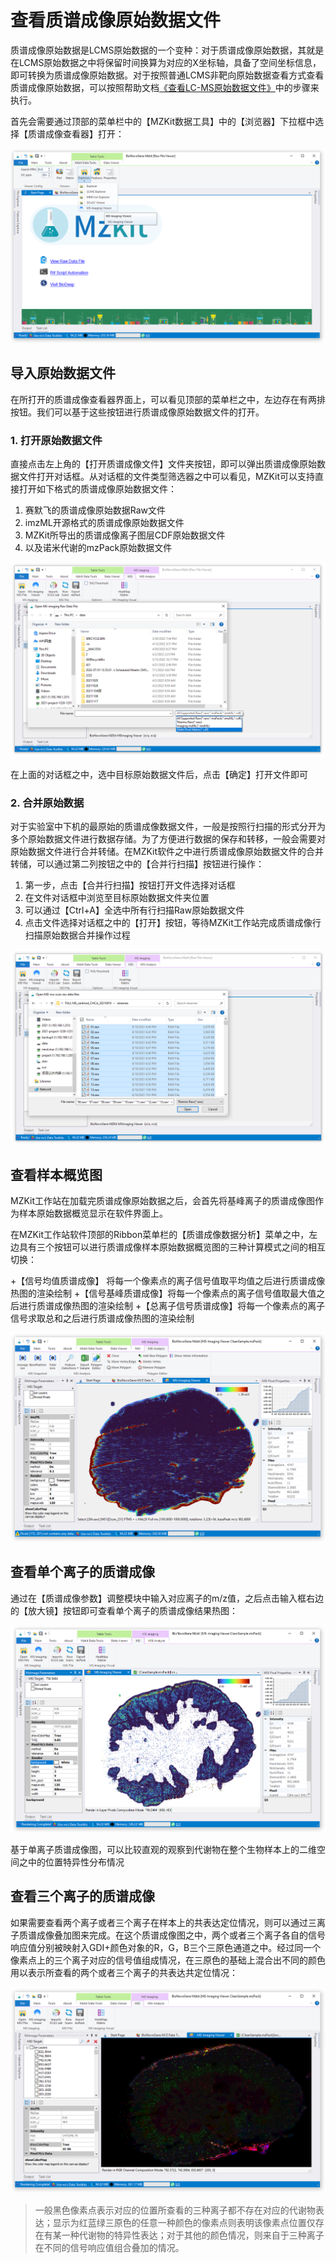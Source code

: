 # 查看质谱成像原始数据文件

<!-- 2022-07-14 -->

质谱成像原始数据是LCMS原始数据的一个变种：对于质谱成像原始数据，其就是在LCMS原始数据之中将保留时间换算为对应的X坐标轴，具备了空间坐标信息，即可转换为质谱成像原始数据。对于按照普通LCMS非靶向原始数据查看方式查看质谱成像原始数据，可以按照帮助文档[《查看LC-MS原始数据文件》](/zh/#view-lc-ms)中的步骤来执行。

首先会需要通过顶部的菜单栏中的【MZKit数据工具】中的【浏览器】下拉框中选择【质谱成像查看器】打开：

![](images/MSIViewerMenu.PNG)

## 导入原始数据文件

在所打开的质谱成像查看器界面上，可以看见顶部的菜单栏之中，左边存在有两排按钮。我们可以基于这些按钮进行质谱成像原始数据文件的打开。

### 1. 打开原始数据文件

直接点击左上角的【打开质谱成像文件】文件夹按钮，即可以弹出质谱成像原始数据文件打开对话框。从对话框的文件类型筛选器之中可以看见，MZKit可以支持直接打开如下格式的质谱成像原始数据文件：

1. 赛默飞的质谱成像原始数据Raw文件
2. imzML开源格式的质谱成像原始数据文件
3. MZKit所导出的质谱成像离子图层CDF原始数据文件
4. 以及诺米代谢的mzPack原始数据文件

![](images/OpenMSIRawFile.PNG)

在上面的对话框之中，选中目标原始数据文件后，点击【确定】打开文件即可

### 2. 合并原始数据

对于实验室中下机的最原始的质谱成像数据文件，一般是按照行扫描的形式分开为多个原始数据文件进行数据存储。为了方便进行数据的保存和转移，一般会需要对原始数据文件进行合并转储。在MZKit软件之中进行质谱成像原始数据文件的合并转储，可以通过第二列按钮之中的【合并行扫描】按钮进行操作：

1. 第一步，点击【合并行扫描】按钮打开文件选择对话框
2. 在文件对话框中浏览至目标原始数据文件夹位置
3. 可以通过【Ctrl+A】全选中所有行扫描Raw原始数据文件
4. 点击文件选择对话框之中的【打开】按钮，等待MZKit工作站完成质谱成像行扫描原始数据合并操作过程

![](images/CombineRowScans.PNG)

## 查看样本概览图

MZKit工作站在加载完质谱成像原始数据之后，会首先将基峰离子的质谱成像图作为样本原始数据概览显示在软件界面上。

在MZKit工作站软件顶部的Ribbon菜单栏的【质谱成像数据分析】菜单之中，左边具有三个按钮可以进行质谱成像样本原始数据概览图的三种计算模式之间的相互切换：

+【信号均值质谱成像】 将每一个像素点的离子信号值取平均值之后进行质谱成像热图的渲染绘制
+【信号基峰质谱成像】将每一个像素点的离子信号值取最大值之后进行质谱成像热图的渲染绘制
+【总离子信号质谱成像】将每一个像素点的离子信号求取总和之后进行质谱成像热图的渲染绘制

![](images/MSI_sample_snapshot.PNG)

## 查看单个离子的质谱成像

通过在【质谱成像参数】调整模块中输入对应离子的m/z值，之后点击输入框右边的【放大镜】按钮即可查看单个离子的质谱成像结果热图：

![](images/single-ion-ms-imaging.PNG)

基于单离子质谱成像图，可以比较直观的观察到代谢物在整个生物样本上的二维空间之中的位置特异性分布情况

## 查看三个离子的质谱成像

如果需要查看两个离子或者三个离子在样本上的共表达定位情况，则可以通过三离子质谱成像叠加图来完成。在这个质谱成像图之中，两个或者三个离子各自的信号响应值分别被映射入GDI+颜色对象的R，G，B三个三原色通道之中。经过同一个像素点上的三个离子对应的信号值组成情况，在三原色的基础上混合出不同的颜色用以表示所查看的两个或者三个离子的共表达共定位情况：

![](images/rgb-ion-ms-imaging.PNG)
> 一般黑色像素点表示对应的位置所查看的三种离子都不存在对应的代谢物表达；显示为红蓝绿三原色的任意一种颜色的像素点则表明该像素点位置仅存在有某一种代谢物的特异性表达；对于其他的颜色情况，则来自于三种离子在不同的信号响应值组合叠加的情况。


